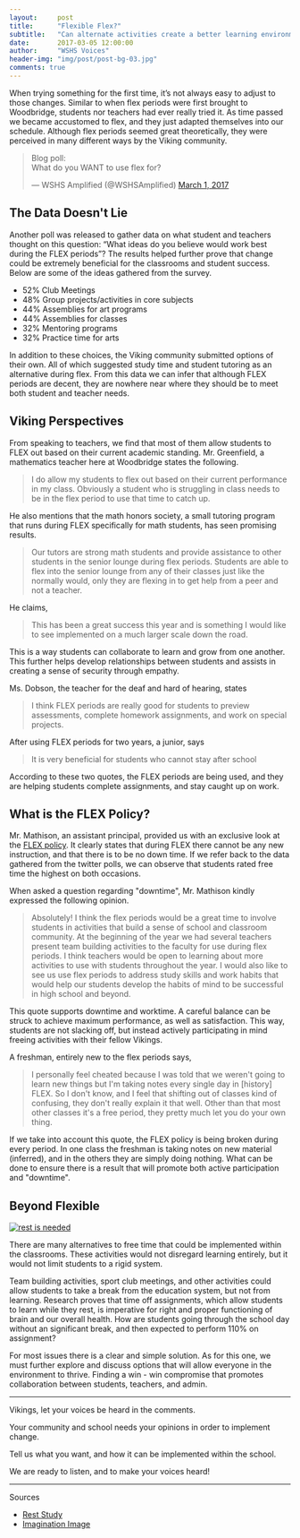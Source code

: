 ```yaml
---
layout:     post
title:      "Flexible Flex?"
subtitle:   "Can alternate activities create a better learning environment for students and teachers?"
date:       2017-03-05 12:00:00
author:     "WSHS Voices"
header-img: "img/post/post-bg-03.jpg"
comments: true
---
```

<!-- Start -->
<p>When trying something for the first time, it’s not always easy to adjust to those changes. Similar to when flex periods were first brought to Woodbridge,  students nor teachers had ever really tried it. As time passed we became accustomed to flex, and they just adapted themselves into our schedule. Although flex periods seemed great theoretically, they were perceived in many different ways by the Viking community.</p>

<!-- Twitter poll -->
<blockquote class="twitter-tweet" data-lang="en"><p lang="en" dir="ltr">Blog poll:<br>What do you WANT to use flex for?</p>&mdash; WSHS Amplified (@WSHSAmplified) <a href="https://twitter.com/WSHSAmplified/status/837080783441494016">March 1, 2017</a></blockquote>
<script async src="//platform.twitter.com/widgets.js" charset="utf-8"></script>

<!-- Intro -->
<h2 class="section-heading">The Data Doesn't Lie</h2>
<p>Another poll was released to gather data on what student and teachers thought on this question: “What ideas do you believe would work best during the FLEX periods”? The results helped further prove that change could be extremely beneficial for the classrooms and student success. Below are some of the ideas gathered from the survey.</p>

<!-- Data list google forms -->
<ul>
  <li>52% Club Meetings</li>
  <li>48% Group projects/activities in core subjects</li>
  <li>44% Assemblies for art programs</li>
  <li>44% Assemblies for classes</li>
  <li>32% Mentoring programs</li>
  <li>32% Practice time for arts</li>
</ul>

<!-- Data explanation -->
<p>In addition to these choices, the Viking community submitted options of their own. All of which suggested study time and student tutoring as an alternative during flex. From this data we can infer that although FLEX periods are decent, they are nowhere near where they should be to meet both student and teacher needs.</p>

<!-- Viking Perspectives section -->
<h2 class="section-heading">Viking Perspectives</h2>
<p>From speaking to teachers, we find that most of them allow students to FLEX out based on their current academic standing. Mr. Greenfield, a mathematics teacher here at Woodbridge states the following.</p>

<!-- Mr. Greenfield quote -->
<blockquote>I do allow my students to flex out based on their current performance in my class. Obviously a student who is struggling in class needs to be in the flex period to use that time to catch up.</blockquote>

<p>He also mentions that the math honors society, a small tutoring program that runs during FLEX specifically for math students, has seen promising results.</p>

<!-- Quote continued -->
<blockquote>Our tutors are strong math students and provide assistance to other students in the senior lounge during flex periods. Students are able to flex into the senior lounge from any of their classes just like the normally would, only they are flexing in to get help from a peer and not a teacher.</blockquote>

<p>He claims,</p>

<blockquote>This has been a great success this year and is something I would like to see implemented on a much larger scale down the road.</blockquote>

<p>This is a way students can collaborate to learn and grow from one another. This further helps develop relationships between students and assists in creating a sense of security through empathy.</p>

<!-- Ms. Dobson quote -->
<p>Ms. Dobson, the teacher for the deaf and hard of hearing, states</p>

<!-- Dobson quote -->
<blockquote>I think FLEX periods are really good for students to preview assessments, complete homework assignments, and work on special projects.</blockquote>

<p>After using FLEX periods for two years, a junior, says</p>

<!-- Junior quote -->
<blockquote>It is very beneficial for students who cannot stay after school</blockquote>

<p>According to these two quotes, the FLEX periods are being used, and they are helping students complete assignments, and stay caught up on work.</p>

<h2 class="section-heading">What is the FLEX Policy?</h2>
<p>Mr. Mathison, an assistant principal, provided us with an exclusive look at the <a href="https://wshsamplified.com/extras/flex-policy.pdf">FLEX policy</a>. It clearly states that during FLEX there cannot be any new instruction, and that there is to be no down time. If we refer back to the data gathered from the twitter polls, we can observe that students rated free time the highest on both occasions.</p>

<p>When asked a question regarding "downtime", Mr. Mathison kindly expressed the following opinion.</p>

<blockquote>Absolutely! I think the flex periods would be a great time to involve students in activities that build a sense of school and classroom community. At the beginning of the year we had several teachers present team building activities to the faculty for use during flex periods. I think teachers would be open to learning about more activities to use with students throughout the year. I would also like to see us use flex periods to address study skills and work habits that would help our students develop the habits of mind to be successful in high school and beyond.</blockquote>

<p>This quote supports downtime and worktime. A careful balance can be struck to achieve maximum performance, as well as satisfaction. This way, students are not slacking off, but instead actively participating in mind freeing activities with their fellow Vikings.</p>

<p>A freshman, entirely new to the flex periods says, </p>

<blockquote>I personally feel cheated because I was told that we weren't going to learn new things but I'm taking notes every single day in [history] FLEX. So I don't know, and I feel that shifting out of classes kind of confusing, they don't really explain it that well. Other than that most other classes it's a free period, they pretty much let you do your own thing.</blockquote>

<p>If we take into account this quote, the FLEX policy is being broken during every period. In one class the freshman is taking notes on new material (inferred), and in the others they are simply doing nothing. What can be done to ensure there is a result that will promote both active participation and "downtime".</p>
<!-- Beyond flexible section -->
<h2 class="section-heading">Beyond Flexible</h2>

<a href="#">
    <img src="{{ site.baseurl }}/img/post/inner/post03-img02.gif" alt="rest is needed">
</a>

<p>There are many alternatives to free time that could be implemented within the classrooms. These activities would not disregard learning entirely, but it would not limit students to a rigid system.</p>

<p>Team building activities, sport club meetings, and other activities could allow students to take a break from the education system, but not from learning. Research proves that time off assignments, which allow students to learn while they rest, is imperative for right and proper functioning of brain and our overall health. How are students going through the school day without an significant break, and then expected to perform 110% on assignment?</p>

<p>For most issues there is a clear and simple solution. As for this one, we must further explore and discuss options that will allow everyone in the environment to thrive. Finding a win - win compromise that promotes collaboration between students, teachers, and admin.</p>

<hr>

<p>Vikings, let your voices be heard in the comments.</p>
<p>Your community and school needs your opinions in order to implement change.</p>
<p>Tell us what you want, and how it can be implemented within the school.</p>
<p>We are ready to listen, and to make your voices heard!</p>

<hr>

<p>Sources</p>
<ul>
  <li><a href="https://www.entrepreneur.com/article/282775">Rest Study</a></li>
  <li><a href="https://dribbble.com/thelittlelabs">Imagination Image</a></li>
</ul>
